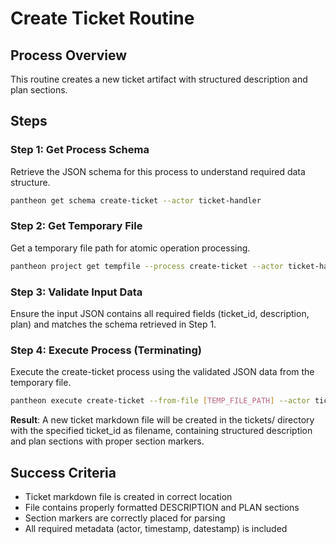 # Create Ticket Routine

## Process Overview
This routine creates a new ticket artifact with structured description and plan sections.

## Steps

### Step 1: Get Process Schema
Retrieve the JSON schema for this process to understand required data structure.

```bash
pantheon get schema create-ticket --actor ticket-handler
```

### Step 2: Get Temporary File
Get a temporary file path for atomic operation processing.

```bash
pantheon project get tempfile --process create-ticket --actor ticket-handler
```

### Step 3: Validate Input Data
Ensure the input JSON contains all required fields (ticket_id, description, plan) and matches the schema retrieved in Step 1.

### Step 4: Execute Process (Terminating)
Execute the create-ticket process using the validated JSON data from the temporary file.

```bash
pantheon execute create-ticket --from-file [TEMP_FILE_PATH] --actor ticket-handler
```

**Result**: A new ticket markdown file will be created in the tickets/ directory with the specified ticket_id as filename, containing structured description and plan sections with proper section markers.

## Success Criteria
- Ticket markdown file is created in correct location
- File contains properly formatted DESCRIPTION and PLAN sections
- Section markers are correctly placed for parsing
- All required metadata (actor, timestamp, datestamp) is included